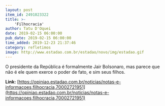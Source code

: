 ```yaml
---
layout: post
item_id: 2491023322
title: >-
    'Filhocracia'
author: Tatu D'Oquei
date: 2019-02-15 06:00:00
pub_date: 2019-02-15 06:00:00
time_added: 2019-12-23 21:37:46
category: refletimos
image: http://www.estadao.com.br/estadao/novo/img/estadao.gif
---
```


O presidente da República é formalmente Jair Bolsonaro, mas parece que não é ele quem exerce o poder de fato, e sim seus filhos.

**Link:** [https://opiniao.estadao.com.br/noticias/notas-e-informacoes,filhocracia,70002721951](https://opiniao.estadao.com.br/noticias/notas-e-informacoes,filhocracia,70002721951)

